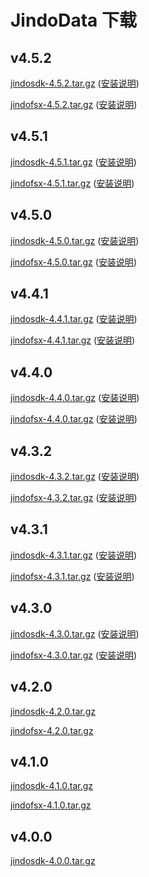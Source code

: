 # JindoData 下载

## v4.5.2
[jindosdk-4.5.2.tar.gz](https://jindodata-binary.oss-cn-shanghai.aliyuncs.com/release/4.5.2/jindosdk-4.5.2.tar.gz) ([安装说明](install_dependeny_jindosdk.md))

[jindofsx-4.5.2.tar.gz](https://jindodata-binary.oss-cn-shanghai.aliyuncs.com/release/4.5.2/jindofsx-4.5.2.tar.gz) ([安装说明](install_dependeny_jindodata.md))

## v4.5.1
[jindosdk-4.5.1.tar.gz](https://jindodata-binary.oss-cn-shanghai.aliyuncs.com/release/4.5.1/jindosdk-4.5.1.tar.gz) ([安装说明](install_dependeny_jindosdk.md))

[jindofsx-4.5.1.tar.gz](https://jindodata-binary.oss-cn-shanghai.aliyuncs.com/release/4.5.1/jindofsx-4.5.1.tar.gz) ([安装说明](install_dependeny_jindodata.md))

## v4.5.0
[jindosdk-4.5.0.tar.gz](https://jindodata-binary.oss-cn-shanghai.aliyuncs.com/release/4.5.0/jindosdk-4.5.0.tar.gz) ([安装说明](install_dependeny_jindosdk.md))

[jindofsx-4.5.0.tar.gz](https://jindodata-binary.oss-cn-shanghai.aliyuncs.com/release/4.5.0/jindofsx-4.5.0.tar.gz) ([安装说明](install_dependeny_jindodata.md))


## v4.4.1
[jindosdk-4.4.1.tar.gz](https://jindodata-binary.oss-cn-shanghai.aliyuncs.com/release/4.4.1/jindosdk-4.4.1.tar.gz) ([安装说明](install_dependeny_jindosdk.md))

[jindofsx-4.4.1.tar.gz](https://jindodata-binary.oss-cn-shanghai.aliyuncs.com/release/4.4.1/jindofsx-4.4.1.tar.gz) ([安装说明](install_dependeny_jindodata.md))


## v4.4.0
[jindosdk-4.4.0.tar.gz](https://jindodata-binary.oss-cn-shanghai.aliyuncs.com/release/4.4.0/jindosdk-4.4.0.tar.gz) ([安装说明](install_dependeny_jindosdk.md))

[jindofsx-4.4.0.tar.gz](https://jindodata-binary.oss-cn-shanghai.aliyuncs.com/release/4.4.0/jindofsx-4.4.0.tar.gz) ([安装说明](install_dependeny_jindodata.md))


## v4.3.2

[jindosdk-4.3.2.tar.gz](https://jindodata-binary.oss-cn-shanghai.aliyuncs.com/release/4.3.2/jindosdk-4.3.2.tar.gz) ([安装说明](install_dependeny_jindosdk.md))

[jindofsx-4.3.2.tar.gz](https://jindodata-binary.oss-cn-shanghai.aliyuncs.com/release/4.3.2/jindofsx-4.3.2.tar.gz) ([安装说明](install_dependeny_jindodata.md))

## v4.3.1

[jindosdk-4.3.1.tar.gz](https://jindodata-binary.oss-cn-shanghai.aliyuncs.com/release/4.3.1/jindosdk-4.3.1.tar.gz) ([安装说明](install_dependeny_jindosdk.md))

[jindofsx-4.3.1.tar.gz](https://jindodata-binary.oss-cn-shanghai.aliyuncs.com/release/4.3.1/jindofsx-4.3.1.tar.gz) ([安装说明](install_dependeny_jindodata.md))

## v4.3.0

[jindosdk-4.3.0.tar.gz](https://jindodata-binary.oss-cn-shanghai.aliyuncs.com/release/4.3.0/jindosdk-4.3.0.tar.gz) ([安装说明](install_dependeny_jindosdk.md))

[jindofsx-4.3.0.tar.gz](https://jindodata-binary.oss-cn-shanghai.aliyuncs.com/release/4.3.0/jindofsx-4.3.0.tar.gz) ([安装说明](install_dependeny_jindodata.md))

## v4.2.0
[jindosdk-4.2.0.tar.gz](https://jindodata-binary.oss-cn-shanghai.aliyuncs.com/release/4.2.0/jindosdk-4.2.0.tar.gz)

[jindofsx-4.2.0.tar.gz](https://jindodata-binary.oss-cn-shanghai.aliyuncs.com/release/4.2.0/jindofsx-4.2.0.tar.gz)

## v4.1.0
[jindosdk-4.1.0.tar.gz](https://jindodata-binary.oss-cn-shanghai.aliyuncs.com/release/4.1.0/jindosdk-4.1.0.tar.gz)

[jindofsx-4.1.0.tar.gz](https://jindodata-binary.oss-cn-shanghai.aliyuncs.com/release/4.1.0/jindofsx-4.1.0.tar.gz)

## v4.0.0
[jindosdk-4.0.0.tar.gz](https://jindodata-binary.oss-cn-shanghai.aliyuncs.com/release/4.0.0/jindosdk-4.0.0.tar.gz)
